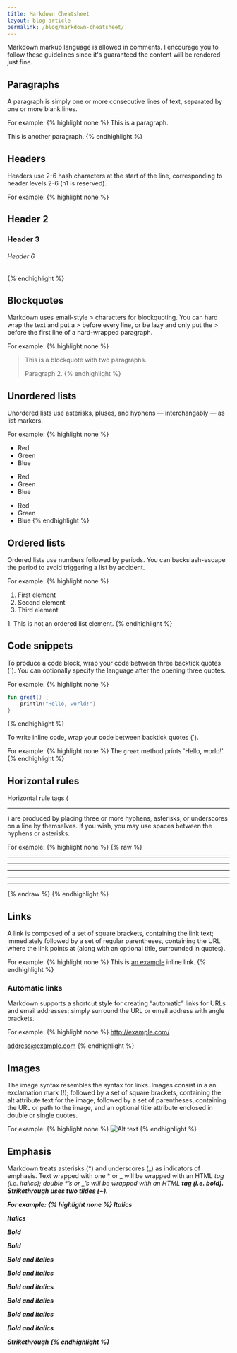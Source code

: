 ```yaml
---
title: Markdown Cheatsheet
layout: blog-article
permalink: /blog/markdown-cheatsheet/
---
```

Markdown markup language is allowed in comments. I encourage you to follow these guidelines since it's guaranteed the content will be rendered just fine.

## Paragraphs
A paragraph is simply one or more consecutive lines of text, separated by one or more blank lines.

For example:
{% highlight none %}
This is a paragraph.

This is another paragraph.
{% endhighlight %}

## Headers
Headers use 2-6 hash characters at the start of the line, corresponding to header levels 2-6 (h1 is reserved).

For example:
{% highlight none %}
## Header 2

### Header 3

###### Header 6
{% endhighlight %}

## Blockquotes
Markdown uses email-style > characters for blockquoting. You can hard wrap the text and put a > before every line, or be lazy and only put the > before the first line of a hard-wrapped paragraph.

For example:
{% highlight none %}
> This is a blockquote with two paragraphs.
> 
> Paragraph 2.
{% endhighlight %}

## Unordered lists
Unordered lists use asterisks, pluses, and hyphens — interchangably — as list markers.

For example:
{% highlight none %}
*   Red
*   Green
*   Blue

+   Red
+   Green
+   Blue

-   Red
-   Green
-   Blue
{% endhighlight %}

## Ordered lists
Ordered lists use numbers followed by periods. You can backslash-escape the period to avoid triggering a list by accident.

For example:
{% highlight none %}
1.   First element
2.   Second element
3.   Third element

1\. This is not an ordered list element.
{% endhighlight %}

## Code snippets
To produce a code block, wrap your code between three backtick quotes (`). You can optionally specify the language after the opening three quotes.

For example:
{% highlight none %}
```kotlin
fun greet() {
    println("Hello, world!")
}
```
{% endhighlight %}

To write inline code, wrap your code between backtick quotes (`).

For example:
{% highlight none %}
The `greet` method prints 'Hello, world!'.
{% endhighlight %}

## Horizontal rules
Horizontal rule tags (<hr/>) are produced by placing three or more hyphens, asterisks, or underscores on a line by themselves. If you wish, you may use spaces between the hyphens or asterisks.

For example:
{% highlight none %}
{% raw  %}
* * *

***

*****

- - -

---------------------------------------
{% endraw  %}
{% endhighlight %}

## Links
A link is composed of a set of square brackets, containing the link text; immediately followed by a set of regular parentheses, containing the URL where the link points at (along with an optional title, surrounded in quotes).

For example:
{% highlight none %}
This is [an example](http://example.com/ "Title") inline link.
{% endhighlight %}

### Automatic links
Markdown supports a shortcut style for creating “automatic” links for URLs and email addresses: simply surround the URL or email address with angle brackets.

For example:
{% highlight none %}
<http://example.com/>

<address@example.com>
{% endhighlight %}

## Images
The image syntax resembles the syntax for links. Images consist in a an exclamation mark (!); followed by a set of square brackets, containing the alt attribute text for the image; followed by a set of parentheses, containing the URL or path to the image, and an optional title attribute enclosed in double or single quotes.

For example:
{% highlight none %}
![Alt text](/path/to/img.jpg "Optional title")
{% endhighlight %}

## Emphasis
Markdown treats asterisks (*) and underscores (_) as indicators of emphasis. Text wrapped with one * or _ will be wrapped with an HTML <em> tag (i.e. italics); double *’s or _’s will be wrapped with an HTML <strong> tag (i.e. bold). Strikethrough uses two tildes (~).

For example:
{% highlight none %}
*Italics*

_Italics_

**Bold**

__Bold__

**_Bold and italics_**

__*Bold and italics*__

*__Bold and italics__*

_**Bold and italics**_

***Bold and italics***

___Bold and italics___

~~Strikethrough~~
{% endhighlight %}